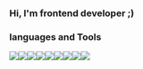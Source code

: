### Hi, I'm frontend developer ;)

### languages and Tools

<img src="https://img.shields.io/badge/HTML-696969?style=for-the-badge&logo=HTML5&logoColor="/><img src="https://img.shields.io/badge/CSS-696969?style=for-the-badge&logo=CSS3&logoColor=1E90FF"/><img src="https://img.shields.io/badge/sass-696969?style=for-the-badge&logo=sass&logoColor=#CC6699"/><img src="https://img.shields.io/badge/JavaScript-696969?style=for-the-badge&logo=JavaScript&logoColor=FFFF00"/><img src="https://img.shields.io/badge/react-696969?style=for-the-badge&logo=React&logoColor=00FFFF"/><img src="https://img.shields.io/badge/Typescript-696969?style=for-the-badge&logo=typescript&logoColor=#####3178C6"/><img src="https://img.shields.io/badge/webpack-696969?style=for-the-badge&logo=webpack&logoColor=##8DD6F9"/><img src="https://img.shields.io/badge/git-696969?style=for-the-badge&logo=git&logoColor=###F05032"/><img src="https://img.shields.io/badge/github-696969?style=for-the-badge&logo=github&logoColor=####181717"/> 

